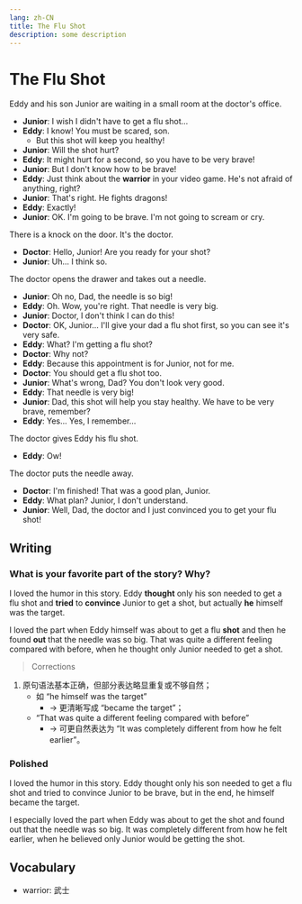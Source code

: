 ```yaml
---
lang: zh-CN
title: The Flu Shot
description: some description
---
```


# The Flu Shot

Eddy and his son Junior are waiting in a small room at the doctor's office.

- **Junior**: I wish I didn't have to get a flu shot...
- **Eddy**: I know! You must be scared, son.
  - But this shot will keep you healthy!
- **Junior**: Will the shot hurt?
- **Eddy**: It might hurt for a second, so you have to be very brave!
- **Junior**: But I don't know how to be brave!
- **Eddy**: Just think about the **warrior** in your video game. He's not afraid of anything, right?
- **Junior**: That's right. He fights dragons!
- **Eddy**: Exactly!
- **Junior**: OK. I'm going to be brave. I'm not going to scream or cry.

There is a knock on the door. It's the doctor.

- **Doctor**: Hello, Junior! Are you ready for your shot?
- **Junior**: Uh... I think so.

The doctor opens the drawer and takes out a needle.

- **Junior**: Oh no, Dad, the needle is so big!
- **Eddy**: Oh. Wow, you're right. That needle is very big.
- **Junior**: Doctor, I don't think I can do this!
- **Doctor**: OK, Junior... I'll give your dad a flu shot first, so you can see it's very safe.
- **Eddy**: What? I'm getting a flu shot?
- **Doctor**: Why not?
- **Eddy**: Because this appointment is for Junior, not for me.
- **Doctor**: You should get a flu shot too.
- **Junior**: What's wrong, Dad? You don't look very good.
- **Eddy**: That needle is very big!
- **Junior**: Dad, this shot will help you stay healthy. We have to be very brave, remember?
- **Eddy**: Yes... Yes, I remember...

The doctor gives Eddy his flu shot.

- **Eddy**: Ow!

The doctor puts the needle away.

- **Doctor**: I'm finished! That was a good plan, Junior.
- **Eddy**: What plan? Junior, I don't understand.
- **Junior**: Well, Dad, the doctor and I just convinced you to get your flu shot!

## Writing

### What is your favorite part of the story? Why?

I loved the humor in this story. Eddy **thought** only his son needed to get a flu shot and **tried** to **convince** Junior to get a shot, but actually **he** himself was the target.

I loved the part when Eddy himself was about to get a flu **shot** and then he found **out** that the needle was so big. That was quite a different feeling compared with before, when he thought only Junior needed to get a shot.

> Corrections

1. 原句语法基本正确，但部分表达略显重复或不够自然；
   - 如 “he himself was the target”
     - → 更清晰写成 “became the target”；
   - “That was quite a different feeling compared with before”
     - → 可更自然表达为 “It was completely different from how he felt earlier”。

### Polished

I loved the humor in this story. Eddy thought only his son needed to get a flu shot and tried to convince Junior to be brave, but in the end, he himself became the target.

I especially loved the part when Eddy was about to get the shot and found out that the needle was so big. It was completely different from how he felt earlier, when he believed only Junior would be getting the shot.

## Vocabulary

- warrior: 武士
